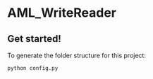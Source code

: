 # AML_WriteReader

## Get started! 

To generate the folder structure for this project: 
```
python config.py
```
